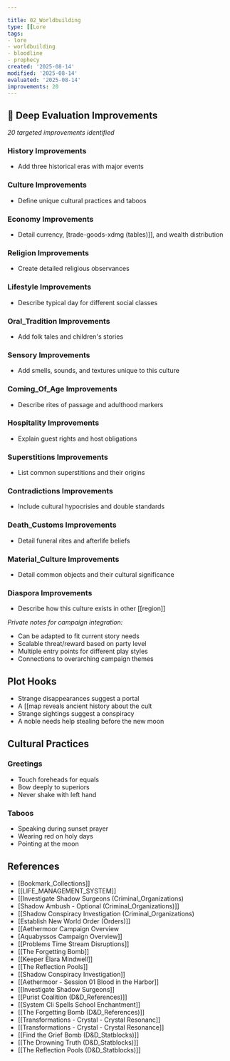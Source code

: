 ```yaml
---

title: 02_Worldbuilding
type: [[Lore
tags:
- lore
- worldbuilding
- bloodline
- prophecy
created: '2025-08-14'
modified: '2025-08-14'
evaluated: '2025-08-14'
improvements: 20
---
```


## 🔧 Deep Evaluation Improvements

*20 targeted improvements identified*

### History Improvements

- Add three historical eras with major events

### Culture Improvements

- Define unique cultural practices and taboos

### Economy Improvements

- Detail currency, [trade-goods-xdmg (tables)]], and wealth distribution

### Religion Improvements

- Create detailed religious observances

### Lifestyle Improvements

- Describe typical day for different social classes

### Oral_Tradition Improvements

- Add folk tales and children's stories

### Sensory Improvements

- Add smells, sounds, and textures unique to this culture

### Coming_Of_Age Improvements

- Describe rites of passage and adulthood markers

### Hospitality Improvements

- Explain guest rights and host obligations

### Superstitions Improvements

- List common superstitions and their origins

### Contradictions Improvements

- Include cultural hypocrisies and double standards

### Death_Customs Improvements

- Detail funeral rites and afterlife beliefs

### Material_Culture Improvements

- Detail common objects and their cultural significance

### Diaspora Improvements

- Describe how this culture exists in other [[region]]

*Private notes for campaign integration:*
- Can be adapted to fit current story needs
- Scalable threat/reward based on party level
- Multiple entry points for different play styles
- Connections to overarching campaign themes

## Plot Hooks

- Strange disappearances suggest a portal
- A [[map reveals ancient history about the cult
- Strange sightings suggest a conspiracy
- A noble needs help stealing before the new moon

## Cultural Practices

### Greetings
- Touch foreheads for equals
- Bow deeply to superiors
- Never shake with left hand

### Taboos
- Speaking during sunset prayer
- Wearing red on holy days
- Pointing at the moon

## References

- [Bookmark_Collections]]
- [[LIFE_MANAGEMENT_SYSTEM]]
- [[Investigate Shadow Surgeons (Criminal_Organizations)
- [Shadow Ambush - Optional (Criminal_Organizations)]]
- [[Shadow Conspiracy Investigation (Criminal_Organizations)
- [Establish New World Order (Orders)]]
- [[Aethermoor Campaign Overview
- [Aquabyssos Campaign Overview]]
- [[Problems Time Stream Disruptions]]
- [[The Forgetting Bomb]]
- [[Keeper Elara Mindwell]]
- [[The Reflection Pools]]
- [[Shadow Conspiracy Investigation]]
- [[Aethermoor - Session 01 Blood in the Harbor]]
- [[Investigate Shadow Surgeons]]
- [[Purist Coalition (D&D_References)]]
- [[System Cli Spells School Enchantment]]
- [[The Forgetting Bomb (D&D_References)]]
- [[Transformations - Crystal - Crystal Resonanc]]
- [[Transformations - Crystal - Crystal Resonance]]
- [[Find the Grief Bomb (D&D_Statblocks)]]
- [[The Drowning Truth (D&D_Statblocks)]]
- [[The Reflection Pools (D&D_Statblocks)]]
